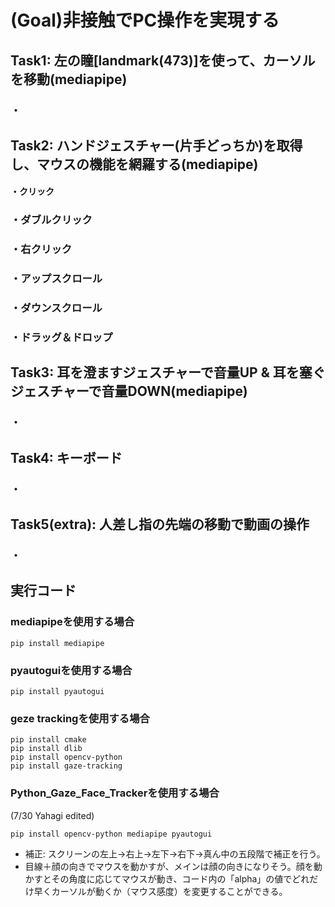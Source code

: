# (Goal)非接触でPC操作を実現する

## Task1: 左の瞳[landmark(473)]を使って、カーソルを移動(mediapipe)
### ・

## Task2: ハンドジェスチャー(片手どっちか)を取得し、マウスの機能を網羅する(mediapipe)
#### ・クリック
### ・ダブルクリック
### ・右クリック
### ・アップスクロール
### ・ダウンスクロール
### ・ドラッグ＆ドロップ

## Task3: 耳を澄ますジェスチャーで音量UP & 耳を塞ぐジェスチャーで音量DOWN(mediapipe)
### ・

## Task4: キーボード
### ・

## Task5(extra): 人差し指の先端の移動で動画の操作
### ・



## 実行コード

### mediapipeを使用する場合
~~~bash!
pip install mediapipe
~~~

### pyautoguiを使用する場合
~~~bash!
pip install pyautogui
~~~

### geze trackingを使用する場合
~~~bash!
pip install cmake
pip install dlib
pip install opencv-python
pip install gaze-tracking
~~~

### Python_Gaze_Face_Trackerを使用する場合
(7/30 Yahagi edited)
~~~bash!
pip install opencv-python mediapipe pyautogui
~~~

* 補正:  スクリーンの左上->右上->左下->右下->真ん中の五段階で補正を行う。
* 目線＋顔の向きでマウスを動かすが、メインは顔の向きになりそう。顔を動かすとその角度に応じてマウスが動き、コード内の「alpha」の値でどれだけ早くカーソルが動くか（マウス感度）を変更することができる。
